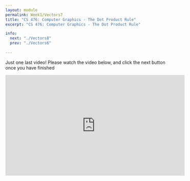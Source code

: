 ```yaml
---
layout: module
permalink: Week1/Vectors7
title: "CS 476: Computer Graphics - The Dot Product Rule"
excerpt: "CS 476: Computer Graphics - The Dot Product Rule"

info:
  next: "./Vectors8"
  prev: "./Vectors6"
  
---
```


Just one last video!  Please watch the video below, and click the next button once you have finished

<iframe width="560" height="315" src="https://www.youtube.com/embed/DW5oe-u6yyk" frameborder="0" allow="accelerometer; autoplay; encrypted-media; gyroscope; picture-in-picture" allowfullscreen></iframe>


